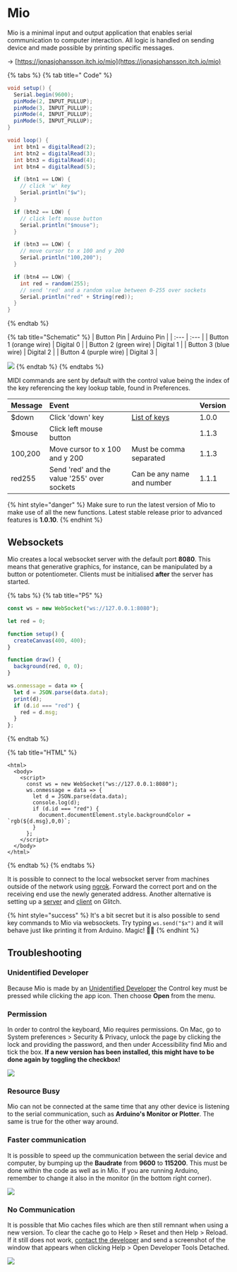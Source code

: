# Mio

Mio  is a minimal input and output application that enables serial communication to computer interaction. All logic is handled on sending device and made possible by printing specific messages.

→ [https://jonasjohansson.itch.io/mio](https://jonasjohansson.itch.io/mio)

{% tabs %}
{% tab title=" Code" %}
```csharp
void setup() {
  Serial.begin(9600);
  pinMode(2, INPUT_PULLUP);
  pinMode(3, INPUT_PULLUP);
  pinMode(4, INPUT_PULLUP);
  pinMode(5, INPUT_PULLUP);
}

void loop() {
  int btn1 = digitalRead(2);
  int btn2 = digitalRead(3);
  int btn3 = digitalRead(4);
  int btn4 = digitalRead(5);

  if (btn1 == LOW) {
    // click 'w' key
    Serial.println("$w");
  }

  if (btn2 == LOW) {
    // click left mouse button
    Serial.println("$mouse");
  }

  if (btn3 == LOW) {
    // move cursor to x 100 and y 200
    Serial.println("100,200");
  }

  if (btn4 == LOW) {
    int red = random(255);
    // send 'red' and a random value between 0-255 over sockets
    Serial.println("red" + String(red));
  }
}
```
{% endtab %}

{% tab title="Schematic" %}
| Button Pin  | Arduino Pin |
| :--- | :--- |
| Button 1 \(orange wire\) | Digital 0 |
| Button 2 \(green wire\) | Digital 1 |
| Button 3 \(blue wire\) | Digital 2 |
| Button 4 \(purple wire\) | Digital 3 |

![](../.gitbook/assets/image%20%287%29.png)
{% endtab %}
{% endtabs %}

MIDI commands are sent by default with the control value being the index of the key referencing the key lookup table, found in Preferences.

| Message | Event |  | Version |
| :--- | :--- | :--- | :--- |
| $down | Click 'down' key | [List of keys](https://robotjs.io/docs/syntax#keys) | 1.0.0 |
| $mouse | Click left mouse button |  | 1.1.3 |
| 100,200 | Move cursor to x 100 and y 200 | Must be comma separated | 1.1.3 |
| red255 | Send 'red' and the value '255' over sockets | Can be any name and number | 1.1.1 |

{% hint style="danger" %}
Make sure to run the latest version of Mio to make use of all the new functions. Latest stable release prior to advanced features is **1.0.10**.
{% endhint %}

## Websockets

Mio creates a local websocket server with the default port **8080**. This means that generative graphics, for instance, can be manipulated by a button or potentiometer. Clients must be initialised **after** the server has started.

{% tabs %}
{% tab title="P5" %}
```javascript
const ws = new WebSocket("ws://127.0.0.1:8080");

let red = 0;

function setup() {
  createCanvas(400, 400);
}

function draw() {
  background(red, 0, 0);
}

ws.onmessage = data => {
  let d = JSON.parse(data.data);
  print(d);
  if (d.id === "red") {
    red = d.msg;
  }
};
```
{% endtab %}

{% tab title="HTML" %}
```markup
<html>
  <body>
    <script>
      const ws = new WebSocket("ws://127.0.0.1:8080");
      ws.onmessage = data => {
        let d = JSON.parse(data.data);
        console.log(d);
        if (d.id === "red") {
          document.documentElement.style.backgroundColor = `rgb(${d.msg},0,0)`;
        }
      };
    </script>
  </body>
</html>
```
{% endtab %}
{% endtabs %}

It is possible to connect to the local websocket server from machines outside of the network using [ngrok](https://ngrok.com/docs). Forward the correct port and on the receiving end use the newly generated address. Another alternative is setting up a [server](https://glitch.com/~mio-server) and [client](https://glitch.com/~mio-client) on Glitch.

{% hint style="success" %}
It's a bit secret but it is also possible to send key commands to Mio via websockets. Try typing `ws.send("$x")` and it will behave just like printing it from Arduino. Magic! 🧝🏽
{% endhint %}

## Troubleshooting

### Unidentified Developer

Because Mio is made by an [Unidentified Developer](https://jonasjohansson.se/) the Control key must be pressed while clicking the app icon. Then choose **Open** from the menu.

### Permission

In order to control the keyboard, Mio requires permissions. On Mac, go to System preferences &gt; Security & Privacy, unlock the page by clicking the lock and providing the password, and then under Accessibility find Mio and tick the box. **If a new version has been installed, this might have to be done again by toggling the checkbox!**

![](../.gitbook/assets/permissions.png)

### Resource Busy

Mio can not be connected at the same time that any other device is listening to the serial communication, such as **Arduino's Monitor or Plotter**. The same is true for the other way around.

### Faster communication

It is possible to speed up the communication between the serial device and computer, by bumping up the **Baudrate** from **9600** to **115200**. This must be done within the code as well as in Mio. If you are running Arduino, remember to change it also in the monitor \(in the bottom right corner\).

![](../.gitbook/assets/serial.png)

### No Communication

It is possible that Mio caches files which are then still remnant when using a new version. To clear the cache go to Help &gt; Reset and then Help &gt; Reload. If it still does not work, [contact the developer](https://jonasjohansson.se/) and send a screenshot of the window that appears when clicking Help &gt; Open Developer Tools Detached.

![](../.gitbook/assets/resetreload%20%281%29.png)

